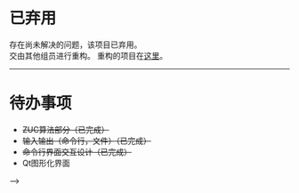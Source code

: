 # 已弃用

存在尚未解决的问题，该项目已弃用。  
交由其他组员进行重构。
重构的项目在[这里](https://github.com/Jinvic/IS_experiment/tree/main/ZUC/VScode2)。

<!-- ---
# VSCode配置

`.vscode`为vscode配置文件夹  
编译调试：`F5`  
编译运行：`Ctrl+F5`  
仅编译：`Ctrl+Shift+B`

---
# 参考

主要参考国标文档，具体如下：  

* [GB/T 33133.1-2016](http://c.gb688.cn/bzgk/gb/showGb?type=online&hcno=8C41A3AEECCA52B5C0011C8010CF0715) 信息安全技术 祖冲之序列密码算法 第1部分：算法描述
* [GB/T 33133.2-2021](http://c.gb688.cn/bzgk/gb/showGb?type=online&hcno=5D3CBA3ADEC7989344BD1E63006EF2B3) 信息安全技术 祖冲之序列密码算法 第2部分：保密性算法
* [	GB/T 33133.3-2021](http://c.gb688.cn/bzgk/gb/showGb?type=online&hcno=C6D60AE0A7578E970EF2280ABD49F4F0) 信息安全技术 祖冲之序列密码算法 第3部分：完整性算法

---
# 关于数据类型和命名规则
### 数据类型
使用了`uint8_t`,`uint32_t`,`uint64_t`等数据类型，其中u表示unsigned,数字表示位数，_t表示由typedef定义。  
这些数据类型在stdint.h中定义，源码如下：
```C
/* 7.18.1.1  Exact-width integer types */
typedef signed char int8_t;
typedef unsigned char   uint8_t;
typedef short  int16_t;
typedef unsigned short  uint16_t;
typedef int  int32_t;
typedef unsigned   uint32_t;
__MINGW_EXTENSION typedef long long  int64_t;
__MINGW_EXTENSION typedef unsigned long long   uint64_t;
```
其实就是我们熟悉的char、int之类，使用这些typedef变量是为了方便区别长度。

### 变量命名
变量的命名主要来自国标文档的算法描述部分，具体如下：
![图1](pic/1.png)

---
# 关于可处理文本长度
开发环境下默认为8192个字符。如有修改需求，可直接修改`ZUC_CLI.cpp`的`buffer_size`常量。  
``` C++
const int buffer_size = 8192;
```

---
# 关于命令行和文件输入输出
在命令行输入输出下，使用`scanf()`进行输入，一次只能输入一行。而且输入数据后会带一个`\n`，需要额外处理。  
而在文件输入输出下，使用`fread()`进行输入，一次可输入多行，并且没有`\n`的问题（只要用户不主动多敲一个回车）。    
综上，**建议使用文件模式进行输入输出**。

<!--  
---
# 关于图形化界面
使用Qt开发，详见[这里](https://github.com/Jinvic/IS_experiment/tree/main/Tiger%20Hash/Qt)。
 -->

---
# 待办事项
* ~~ZUC算法部分（已完成）~~
* ~~输入输出（命令行，文件）（已完成）~~
* ~~命令行界面交互设计（已完成）~~
* Qt图形化界面

 -->

